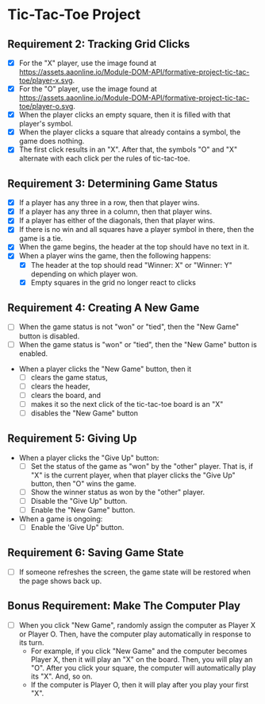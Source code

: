 # Tic-Tac-Toe Project

## Requirement 2: Tracking Grid Clicks
- [x] For the "X" player, use the image found at https://assets.aaonline.io/Module-DOM-API/formative-project-tic-tac-toe/player-x.svg.
- [x] For the "O" player, use the image found at https://assets.aaonline.io/Module-DOM-API/formative-project-tic-tac-toe/player-o.svg.
- [x] When the player clicks an empty square, then it is filled with that player's symbol.
- [x] When the player clicks a square that already contains a symbol, the game does nothing.
- [x] The first click results in an "X". After that, the symbols "O" and "X" alternate with each click per the rules of tic-tac-toe.

## Requirement 3: Determining Game Status
- [x] If a player has any three in a row, then that player wins.
- [x] If a player has any three in a column, then that player wins.
- [x] If a player has either of the diagonals, then that player wins.
- [x] If there is no win and all squares have a player symbol in there, then the game is a tie.
- [x] When the game begins, the header at the top should have no text in it.
- [x] When a player wins the game, then the following happens:
    - [x] The header at the top should read "Winner: X" or "Winner: Y" depending on which player won.
    - [x] Empty squares in the grid no longer react to clicks

## Requirement 4: Creating A New Game
- [ ] When the game status is not "won" or "tied", then the "New Game" button is disabled.
- [ ] When the game status is "won" or "tied", then the "New Game" button is enabled.
- When a player clicks the "New Game" button, then it
    - [ ] clears the game status,
    - [ ] clears the header,
    - [ ] clears the board, and
    - [ ] makes it so the next click of the tic-tac-toe board is an "X"
    - [ ] disables the "New Game" button

## Requirement 5: Giving Up
- When a player clicks the "Give Up" button:
    - [ ] Set the status of the game as "won" by the "other" player. That is, if "X" is the current player, when that player clicks the "Give Up" button, then "O" wins the game.
    - [ ] Show the winner status as won by the "other" player.
    - [ ] Disable the "Give Up" button.
    - [ ] Enable the "New Game" button.
- When a game is ongoing:
    - [ ] Enable the 'Give Up" button.

## Requirement 6: Saving Game State
- [ ] If someone refreshes the screen, the game state will be restored when the page shows back up.

## Bonus Requirement: Make The Computer Play
- [ ] When you click "New Game", randomly assign the computer as Player X or Player O. Then, have the computer play automatically in response to its turn.
    - For example, if you click "New Game" and the computer becomes Player X, then it will play an "X" on the board. Then, you will play an "O". After you click your square, the computer will automatically play its "X". And, so on.
    - If the computer is Player O, then it will play after you play your first "X".
